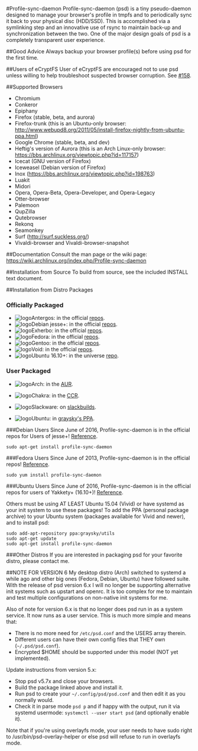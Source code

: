 #Profile-sync-daemon
Profile-sync-daemon (psd) is a tiny pseudo-daemon designed to manage your browser's profile in tmpfs and to periodically sync it back to your physical disc (HDD/SSD). This is accomplished via a symlinking step and an innovative use of rsync to maintain back-up and synchronization between the two. One of the major design goals of psd is a completely transparent user experience.

##Good Advice
Always backup your browser profile(s) before using psd for the first time.

##Users of eCryptFS
User of eCryptFS are encouraged not to use psd unless willing to help troubleshoot suspected browser corruption. See [#158](https://github.com/graysky2/profile-sync-daemon/issues/158).

##Supported Browsers
* Chromium
* Conkeror
* Epiphany
* Firefox (stable, beta, and aurora)
* Firefox-trunk (this is an Ubuntu-only browser: http://www.webupd8.org/2011/05/install-firefox-nightly-from-ubuntu-ppa.html)
* Google Chrome (stable, beta, and dev)
* Heftig's version of Aurora (this is an Arch Linux-only browser: https://bbs.archlinux.org/viewtopic.php?id=117157)
* Icecat (GNU version of Firefox)
* Iceweasel (Debian version of Firefox)
* Inox (https://bbs.archlinux.org/viewtopic.php?id=198763)
* Luakit
* Midori
* Opera, Opera-Beta, Opera-Developer, and Opera-Legacy
* Otter-browser
* Palemoon
* QupZilla
* Qutebrowser
* Rekonq
* Seamonkey
* Surf (http://surf.suckless.org/)
* Vivaldi-browser and Vivaldi-browser-snapshot

##Documentation
Consult the man page or the wiki page: https://wiki.archlinux.org/index.php/Profile-sync-daemon

##Installation from Source
To build from source, see the included INSTALL text document.

##Installation from Distro Packages
### Officially Packaged
* ![logo](http://gnulinuxvagos.es/public/style_extra/downloads_traffic_images/os_Antergos.png "antergos logo")Antergos: in the official [repos](http://build.antergos.com/package/profile-sync-daemon).
* ![logo](http://freedos-32.sourceforge.net/lean/debian_logo.png "debian logo")Debian jesse+: in the official [repos](https://packages.debian.org/unstable/profile-sync-daemon).
* ![logo](https://s19.postimg.org/sjwaizg8j/zebrapig_head.png "exherbo logo")Exherbo: in the official [repos](http://git.exherbo.org/summer/packages/net-www/profile-sync-daemon).
* ![logo](http://s9.postimg.org/p5f1tscxn/fedora.jpg "fedora logo")Fedora: in the official [repos](http://koji.fedoraproject.org/koji/packageinfo?packageID=16307).
* ![logo](http://www.monitorix.org/imgs/gentoo.png "gentoo logo")Gentoo: in the official [repos](http://packages.gentoo.org/package/www-misc/profile-sync-daemon).
* ![logo](http://s23.postimg.org/5pabe2o5z/void_logo_transparent.png "void logo")Void: in the official [repos](https://github.com/xtraeme/xbps-packages/tree/master/srcpkgs/profile-sync-daemon).
* ![logo](http://www.monitorix.org/imgs/ubuntu.png "ubuntu logo")Ubuntu 16.10+: in the universe [repo](http://packages.ubuntu.com/yakkety/profile-sync-daemon).

### User Packaged
* ![logo](http://www.monitorix.org/imgs/archlinux.png "arch logo")Arch: in the [AUR](https://aur.archlinux.org/packages/profile-sync-daemon).

* ![logo](http://s18.postimg.org/w5jvz71mt/chakra.jpg "chakra logo")Chakra: in the [CCR](http://chakraos.org/ccr/packages.php?ID=5008).
* ![logo](http://wiki.codeblocks.org/images/8/8b/Slackware-logo_32.png "slack logo")Slackware: on [slackbuilds](http://slackbuilds.org/apps/profile-sync-daemon/).
* ![logo](http://www.monitorix.org/imgs/ubuntu.png "ubuntu logo")Ubuntu: in [graysky's PPA](https://github.com/graysky2/profile-sync-daemon#ubuntu-users).

###Debian Users
Since June of 2016, Profile-sync-daemon is in the official repos for Users of jesse+! [Reference](https://tracker.debian.org/pkg/profile-sync-daemon).

    sudo apt-get install profile-sync-daemon

###Fedora Users
Since June of 2013, Profile-sync-daemon is in the official repos! [Reference](https://bugzilla.redhat.com/show_bug.cgi?id=968253).

    sudo yum install profile-sync-daemon

###Ubuntu Users
Since June of 2016, Profile-sync-daemon is in the official repos for users of Yakkety+ (16.10+)! [Reference](https://launchpad.net/ubuntu/+source/profile-sync-daemon).

Others must be using AT LEAST Ubuntu 15.04 (Vivid) or have systemd as your init system to use these packages!
To add the PPA (personal package archive) to your Ubuntu system (packages available for Vivid and newer), and to install psd:

    sudo add-apt-repository ppa:graysky/utils
    sudo apt-get update
    sudo apt-get install profile-sync-daemon

###Other Distros
If you are interested in packaging psd for your favorite distro, please contact me.

##NOTE FOR VERSION 6
My desktop distro (Arch) switched to systemd a while ago and other big ones (Fedora, Debian, Ubuntu) have followed suite. With the release of psd version 6.x I will no longer be supporting alternative init systems such as upstart and openrc. It is too complex for me to maintain and test multiple configurations on non-native init systems for me.

Also of note for version 6.x is that no longer does psd run in as a system service. It now runs as a user service.
This is much more simple and means that:
* There is no more need for `/etc/psd.conf` and the USERS array therein.
* Different users can have their own config files that THEY own (`~/.psd/psd.conf`).
* Encrypted $HOME should be supported under this model (NOT yet implemented).

Update instructions from version 5.x:
* Stop psd v5.7x and close your browsers.
* Build the package linked above and install it.
* Run psd to create your `~/.config/psd/psd.conf` and then edit it as you normally would.
* Check it in parse mode `psd p` and if happy with the output, run it via systemd usermode: `systemctl --user start psd` (and optionally enable it).

Note that if you're using overlayfs mode, your user needs to have sudo right to /usr/bin/psd-overlay-helper or else psd will refuse to run in overlayfs mode.


